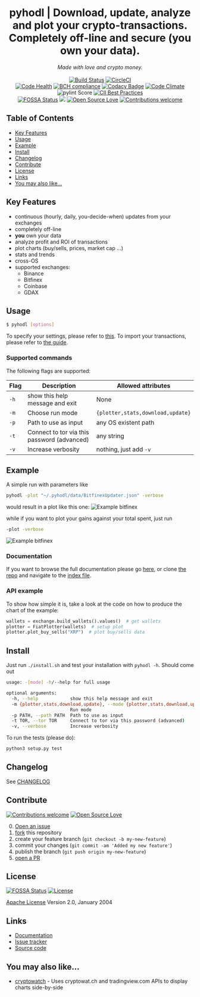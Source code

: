 <div align="center">
<h1>pyhodl | Download, update, analyze and plot your crypto-transactions. Completely off-line and secure (you own your data).</h1>
<em>Made with love and crypto money.</em></br></br>
</div>

<div align="center">
<a href="https://travis-ci.org/sirfoga/pyhodl"><img alt="Build Status" src="https://travis-ci.org/sirfoga/pyhodl.svg?branch=master"></a> <a href="https://circleci.com/gh/sirfoga/pyhodl"><img alt="CircleCI" src="https://circleci.com/gh/sirfoga/pyhodl.png"></a>
</div>

<div align="center">
<a href="https://landscape.io/github/sirfoga/pyhodl/master"><img alt="Code Health" src="https://landscape.io/github/sirfoga/pyhodl/master/landscape.svg?style=flat"></a> <a href="https://bettercodehub.com/"><img alt="BCH compliance" src="https://bettercodehub.com/edge/badge/sirfoga/pyhodl?branch=master"></a> <a href="https://www.codacy.com/app/sirfoga/pyhodl?utm_source=github.com&amp;amp;utm_medium=referral&amp;amp;utm_content=sirfoga/pyhodl&amp;amp;utm_campaign=Badge_Grade"><img alt="Codacy Badge" src="https://api.codacy.com/project/badge/Grade/1eff18395a134c9aa2d829fcb1f124bf"></a> <a href="https://codeclimate.com/github/sirfoga/pyhodl"><img alt="Code Climate" src="https://lima.codeclimate.com/github/sirfoga/pyhodl/badges/gpa.svg"></a> <img alt="pylint Score" src="https://mperlet.de/pybadge/badges/9.88.svg"> <a href="https://bestpractices.coreinfrastructure.org/projects/1544"><img alt="CII Best Practices" src="https://bestpractices.coreinfrastructure.org/projects/1544/badge"></a>
</div>

<div align="center">
<a href="https://app.fossa.io/projects/git%2Bhttps%3A%2F%2Fgithub.com%2Fsirfoga%2Fpyhal?ref=badge_shield"><img alt="FOSSA Status" src="https://app.fossa.io/api/projects/git%2Bhttps%3A%2F%2Fgithub.com%2Fsirfoga%2Fpyhal.svg?type=shield"></a> <a href="http://unlicense.org/"><img src="https://img.shields.io/badge/license-Unlicense-blue.svg"></a> <a href="https://opensource.org/licenses/Apache-2.0"><img alt="Open Source Love" src="https://badges.frapsoft.com/os/v1/open-source.svg?v=103"></a> <a href="https://github.com/sirfoga/pyhodl/issues"><img alt="Contributions welcome" src="https://img.shields.io/badge/contributions-welcome-brightgreen.svg?style=flat"></a>
</div>


## Table of Contents

- [Key Features](#key-features)
- [Usage](#usage)
- [Example](#example)
- [Install](#install)
- [Changelog](#changelog)
- [Contribute](#contribute)
- [License](#license)
- [Links](#links)
- [You may also like...](#you-may-also-like)

## Key Features

* continuous (hourly, daily, you-decide-when) updates from your exchanges
* completely off-line
* **you** own your data
* analyze profit and ROI of transactions
* plot charts (buy/sells, prices, market cap ...)
* stats and trends
* cross-OS
* supported exchanges:
    - Binance
    - Bitfinex
    - Coinbase
    - GDAX
    
## Usage

```bash
$ pyhodl [options]
```
To specify your settings, please refer to [this](WRITE_CONFIGS.md).
To import your transactions, please refer to [the guide](IMPORT_DATA.md).

### Supported commands

The following flags are supported:

| Flag | Description | Allowed attributes |
| --- | --- | --- |
| `-h` | show this help message and exit | None |
| `-m` | Choose run mode | `{plotter,stats,download,update}` |
| `-p` | Path to use as input | any OS existent path |
| `-t` | Connect to tor via this password (advanced) | any string |
| `-v` | Increase verbosity | nothing, just add `-v` |


## Example
A simple run with parameters like
```bash
pyhodl -plot "~/.pyhodl/data/BitfinexUpdater.json" -verbose
```
would result in a plot like this one:
![Example bitfinex](extra/buy_sells.jpg)

while if you want to plot your gains against your total spent, just run
```bash
-plot -verbose
```
![Example bitfinex](extra/crypto_fiat_balance.jpg)


### Documentation
If you want to browse the full documentation please go [here](https://sirfoga.github.io/pyhodl/), or clone [the repo](https://github.com/sirfoga/pyhodl) and navigate to the [index file](docs/index.html).


### API example
To show how simple it is, take a look at the code on how to produce the chart of the example:

```python
wallets = exchange.build_wallets().values()  # get wallets
plotter = FiatPlotter(wallets)  # setup plot
plotter.plot_buy_sells("XRP")  # plot buy/sells data
```


## Install
Just run `./install.sh` and test your installation with `pyhodl -h`. Should come out
```bash
usage: -[mode] -h/--help for full usage

optional arguments:
  -h, --help            show this help message and exit
  -m {plotter,stats,download,update}, --mode {plotter,stats,download,update}
                        Run mode
  -p PATH, --path PATH  Path to use as input
  -t TOR, --tor TOR     Connect to tor via this password (advanced)
  -v, --verbose         Increase verbosity
```
To run the tests (please do):
```bash
python3 setup.py test
```

## Changelog
See [CHANGELOG](https://github.com/sirfoga/pyhodl/blob/master/CHANGELOG.md)

## Contribute

[![Contributions welcome](https://img.shields.io/badge/contributions-welcome-brightgreen.svg?style=flat)](https://github.com/sirfoga/pyhodl/issues) [![Open Source Love](https://badges.frapsoft.com/os/v1/open-source.svg?v=103)](https://opensource.org/licenses/Apache-2.0)

0. [Open an issue](https://github.com/sirfoga/pyhodl/issues/new)
0. [fork](https://github.com/sirfoga/pyhodl/fork) this repository
0. create your feature branch (`git checkout -b my-new-feature`)
0. commit your changes (`git commit -am 'Added my new feature'`)
0. publish the branch (`git push origin my-new-feature`)
0. [open a PR](https://github.com/sirfoga/pyhodl/compare)

## License

[![FOSSA Status](https://app.fossa.io/api/projects/git%2Bhttps%3A%2F%2Fgithub.com%2Fsirfoga%2Fpyhodl.svg?type=shield)](https://app.fossa.io/projects/git%2Bhttps%3A%2F%2Fgithub.com%2Fsirfoga%2Fpyhodl?ref=badge_shield) [![License](https://img.shields.io/badge/License-Apache%202.0-blue.svg)](https://opensource.org/licenses/Apache-2.0)

[Apache License](http://www.apache.org/licenses/LICENSE-2.0) Version 2.0, January 2004

## Links

* [Documentation](https://sirfoga.github.io/pyhodl)
* [Issue tracker](https://github.com/sirfoga/pyhodl/issues)
* [Source code](https://github.com/sirfoga/pyhodl)

## You may also like...

- [cryptowatch](https://sirfoga.github.io/cryptowatch/) - Uses cryptowat.ch and tradingview.com APIs to display charts side-by-side
